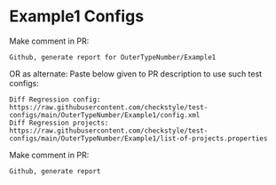 # Example1 Configs
Make comment in PR:
```
Github, generate report for OuterTypeNumber/Example1
```
OR as alternate:
Paste below given to PR description to use such test configs:
```
Diff Regression config: https://raw.githubusercontent.com/checkstyle/test-configs/main/OuterTypeNumber/Example1/config.xml
Diff Regression projects: https://raw.githubusercontent.com/checkstyle/test-configs/main/OuterTypeNumber/Example1/list-of-projects.properties
```
Make comment in PR:
```
Github, generate report
```
